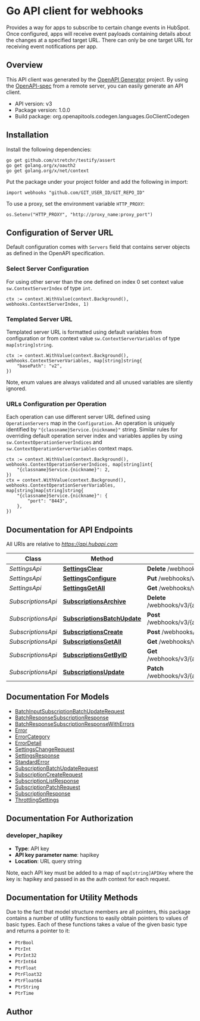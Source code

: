 # Go API client for webhooks

Provides a way for apps to subscribe to certain change events in HubSpot. Once configured, apps will receive event payloads containing details about the changes at a specified target URL. There can only be one target URL for receiving event notifications per app.

## Overview
This API client was generated by the [OpenAPI Generator](https://openapi-generator.tech) project.  By using the [OpenAPI-spec](https://www.openapis.org/) from a remote server, you can easily generate an API client.

- API version: v3
- Package version: 1.0.0
- Build package: org.openapitools.codegen.languages.GoClientCodegen

## Installation

Install the following dependencies:

```shell
go get github.com/stretchr/testify/assert
go get golang.org/x/oauth2
go get golang.org/x/net/context
```

Put the package under your project folder and add the following in import:

```golang
import webhooks "github.com/GIT_USER_ID/GIT_REPO_ID"
```

To use a proxy, set the environment variable `HTTP_PROXY`:

```golang
os.Setenv("HTTP_PROXY", "http://proxy_name:proxy_port")
```

## Configuration of Server URL

Default configuration comes with `Servers` field that contains server objects as defined in the OpenAPI specification.

### Select Server Configuration

For using other server than the one defined on index 0 set context value `sw.ContextServerIndex` of type `int`.

```golang
ctx := context.WithValue(context.Background(), webhooks.ContextServerIndex, 1)
```

### Templated Server URL

Templated server URL is formatted using default variables from configuration or from context value `sw.ContextServerVariables` of type `map[string]string`.

```golang
ctx := context.WithValue(context.Background(), webhooks.ContextServerVariables, map[string]string{
	"basePath": "v2",
})
```

Note, enum values are always validated and all unused variables are silently ignored.

### URLs Configuration per Operation

Each operation can use different server URL defined using `OperationServers` map in the `Configuration`.
An operation is uniquely identified by `"{classname}Service.{nickname}"` string.
Similar rules for overriding default operation server index and variables applies by using `sw.ContextOperationServerIndices` and `sw.ContextOperationServerVariables` context maps.

```golang
ctx := context.WithValue(context.Background(), webhooks.ContextOperationServerIndices, map[string]int{
	"{classname}Service.{nickname}": 2,
})
ctx = context.WithValue(context.Background(), webhooks.ContextOperationServerVariables, map[string]map[string]string{
	"{classname}Service.{nickname}": {
		"port": "8443",
	},
})
```

## Documentation for API Endpoints

All URIs are relative to *https://api.hubapi.com*

Class | Method | HTTP request | Description
------------ | ------------- | ------------- | -------------
*SettingsApi* | [**SettingsClear**](docs/SettingsApi.md#settingsclear) | **Delete** /webhooks/v3/{appId}/settings | 
*SettingsApi* | [**SettingsConfigure**](docs/SettingsApi.md#settingsconfigure) | **Put** /webhooks/v3/{appId}/settings | 
*SettingsApi* | [**SettingsGetAll**](docs/SettingsApi.md#settingsgetall) | **Get** /webhooks/v3/{appId}/settings | 
*SubscriptionsApi* | [**SubscriptionsArchive**](docs/SubscriptionsApi.md#subscriptionsarchive) | **Delete** /webhooks/v3/{appId}/subscriptions/{subscriptionId} | 
*SubscriptionsApi* | [**SubscriptionsBatchUpdate**](docs/SubscriptionsApi.md#subscriptionsbatchupdate) | **Post** /webhooks/v3/{appId}/subscriptions/batch/update | 
*SubscriptionsApi* | [**SubscriptionsCreate**](docs/SubscriptionsApi.md#subscriptionscreate) | **Post** /webhooks/v3/{appId}/subscriptions | 
*SubscriptionsApi* | [**SubscriptionsGetAll**](docs/SubscriptionsApi.md#subscriptionsgetall) | **Get** /webhooks/v3/{appId}/subscriptions | 
*SubscriptionsApi* | [**SubscriptionsGetByID**](docs/SubscriptionsApi.md#subscriptionsgetbyid) | **Get** /webhooks/v3/{appId}/subscriptions/{subscriptionId} | 
*SubscriptionsApi* | [**SubscriptionsUpdate**](docs/SubscriptionsApi.md#subscriptionsupdate) | **Patch** /webhooks/v3/{appId}/subscriptions/{subscriptionId} | 


## Documentation For Models

 - [BatchInputSubscriptionBatchUpdateRequest](docs/BatchInputSubscriptionBatchUpdateRequest.md)
 - [BatchResponseSubscriptionResponse](docs/BatchResponseSubscriptionResponse.md)
 - [BatchResponseSubscriptionResponseWithErrors](docs/BatchResponseSubscriptionResponseWithErrors.md)
 - [Error](docs/Error.md)
 - [ErrorCategory](docs/ErrorCategory.md)
 - [ErrorDetail](docs/ErrorDetail.md)
 - [SettingsChangeRequest](docs/SettingsChangeRequest.md)
 - [SettingsResponse](docs/SettingsResponse.md)
 - [StandardError](docs/StandardError.md)
 - [SubscriptionBatchUpdateRequest](docs/SubscriptionBatchUpdateRequest.md)
 - [SubscriptionCreateRequest](docs/SubscriptionCreateRequest.md)
 - [SubscriptionListResponse](docs/SubscriptionListResponse.md)
 - [SubscriptionPatchRequest](docs/SubscriptionPatchRequest.md)
 - [SubscriptionResponse](docs/SubscriptionResponse.md)
 - [ThrottlingSettings](docs/ThrottlingSettings.md)


## Documentation For Authorization



### developer_hapikey

- **Type**: API key
- **API key parameter name**: hapikey
- **Location**: URL query string

Note, each API key must be added to a map of `map[string]APIKey` where the key is: hapikey and passed in as the auth context for each request.


## Documentation for Utility Methods

Due to the fact that model structure members are all pointers, this package contains
a number of utility functions to easily obtain pointers to values of basic types.
Each of these functions takes a value of the given basic type and returns a pointer to it:

* `PtrBool`
* `PtrInt`
* `PtrInt32`
* `PtrInt64`
* `PtrFloat`
* `PtrFloat32`
* `PtrFloat64`
* `PtrString`
* `PtrTime`

## Author



